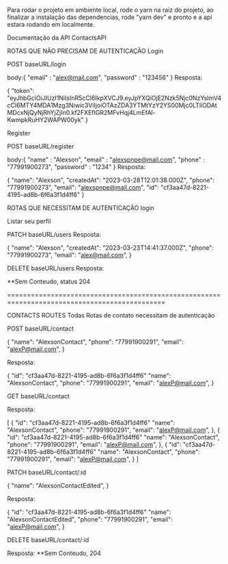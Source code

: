 Para rodar o projeto em ambiente local, rode o yarn na raiz do projeto, ao finalizar a instalação das dependencias, rode "yarn dev" e pronto
e a api estara rodando em localmente.

Documentação da API ContactsAPI

ROTAS QUE NÃO PRECISAM DE AUTENTICAÇÃO Login

POST baseURL/login

body:{
"email" : "alex@mail.com",
"password" : "123456"
}
Resposta:

{
"token": "eyJhbGciOiJIUzI1NiIsInR5cCI6IkpXVCJ9.eyJpYXQiOjE2Nzk5Njc0NzYsImV4cCI6MTY4MDA1Mzg3Niwic3ViIjoiOTAzZDA3YTMtYzY2YS00Mjc0LTliODAtMDcxNjQyNjRhYjZjIn0.kf2FXEfIGR2MFvHqj4LmEfAl-KwmpkRuHY2WAPW00yk"
}

Register

POST baseURL/register

body:{
"name" : "Alexson",
"email" : "alexspnpe@mail.com",
"phone" : "77991900273",
"password" : "1234"
}
Resposta:

{
"name": "Alexson",
"createdAt": "2023-03-28T12:01:38.000Z",
"phone": "77991900273",
"email": "alexspnpe@mail.com",
"id": "cf3aa47d-8221-4195-ad8b-6f6a3f1d4ff6"
}

ROTAS QUE NECESSITAM DE AUTENTICAÇÂO login

Listar seu perfil

PATCH baseURL/users Resposta:

{
"name": "Alexson",
"createdAt": "2023-03-23T14:41:37.000Z",
"phone": "77991900273",
"email": "alex@mail.com",
}

DELETE baseURL/users Resposta:

\*\*Sem Conteudo, status 204

==============================================================================================

CONTACTS ROUTES
Todas Rotas de contato necessitam de autenticação

POST baseURL/contact

{
"name": "AlexsonContact",
"phone": "77991900291",
"email": "alexP@mail.com",
}

Resposta:

{
"id": "cf3aa47d-8221-4195-ad8b-6f6a3f1d4ff6"
"name": "AlexsonContact",
"phone": "77991900291",
"email": "alexP@mail.com",
}

GET baseURL/contact

Resposta:

[
{
"id": "cf3aa47d-8221-4195-ad8b-6f6a3f1d4ff6"
"name": "AlexsonContact",
"phone": "77991900291",
"email": "alexP@mail.com",
},
{
"id": "cf3aa47d-8221-4195-ad8b-6f6a3f1d4ff6"
"name": "AlexsonContact",
"phone": "77991900291",
"email": "alexP@mail.com",
},
{
"id": "cf3aa47d-8221-4195-ad8b-6f6a3f1d4ff6"
"name": "AlexsonContact",
"phone": "77991900291",
"email": "alexP@mail.com",
}
]

PATCH baseURL/contact/:id

{
"name": "AlexsonContactEdited",
}

Resposta:

{
"id": "cf3aa47d-8221-4195-ad8b-6f6a3f1d4ff6"
"name": "AlexsonContactEdited",
"phone": "77991900291",
"email": "alexP@mail.com",
}

DELETE baseURL/contact/:id

Resposta:
\*\*Sem Conteudo, 204
